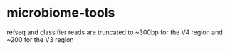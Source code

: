 # microbiome-tools
refseq and classifier reads are truncated to ~300bp for the V4 region and ~200 for the V3 region

